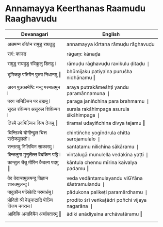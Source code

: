 # Annamayya Keerthanas Raamudu Raaghavudu

| Devanagari | English |
| ------ | ------ |
|  |  |
| अन्नमय्य कीर्तन रामुडु राघवुडु   | annamayya kīrtana rāmuḍu rāghavuḍu   |
|  |  |
| रागं: कानड   | rāgaṃ: kānaḍa   |
|  |  |
| रामुडु राघवुडु रविकुलु डितडु ❘   | rāmuḍu rāghavuḍu ravikulu ḍitaḍu ❘   |
| भूमिजकु पतियैन पुरुष निधानमु ‖   | bhūmijaku patiyaina puruśha nidhānamu ‖   |
|  |  |
| अरय पुत्रकामेष्टि यन्दु परमान्नमुन ❘   | araya putrakāmeśhṭi yandu paramānnamuna ❘   |
| परग जनिञ्चिन पर ब्रह्ममु ❘   | paraga janiñchina para brahmamu ❘   |
| सुरल रक्षिम्पग असुरुल शिक्षिम्पग ❘   | surala rakśhimpaga asurula śikśhimpaga ❘   |
| तिरमै उदयिञ्चिन दिव्य तेजमु ‖   | tiramai udayiñchina divya tejamu ‖   |
|  |  |
| चिन्तिञ्चे योगीन्द्रुल चित्त सरोजमुललो ❘   | chintiñche yogīndrula chitta sarojamulalo ❘   |
| सन्ततमु निलिचिन साकारमु ❘   | santatamu nilichina sākāramu ❘   |
| विन्तलुगा मुनुलॆल्ल वॆदकिन यट्टि ❘   | vintalugā munulella vedakina yaṭṭi ❘   |
| कान्तुल चॆन्नु मीरिन कैवल्य पदमु ‖   | kāntula chennu mīrina kaivalya padamu ‖   |
|  |  |
| वेद वेदान्तमुलयन्दु विज्ञान शास्त्रमुलन्दु ❘   | veda vedāntamulayandu viGYāna śāstramulandu ❘   |
| पादुकॊन पलिकेटि परमार्धमु ❘   | pādukona palikeṭi paramārdhamu ❘   |
| प्रोदितॊ श्री वेङ्कटाद्रि पॊञ्चि विजय नगरान ❘   | prodito śrī veṅkaṭādri poñchi vijaya nagarāna ❘   |
| आदिकि अनादियैन अर्चावतारमु ‖   | ādiki anādiyaina archāvatāramu ‖   |
|  |  |
|  |  |
